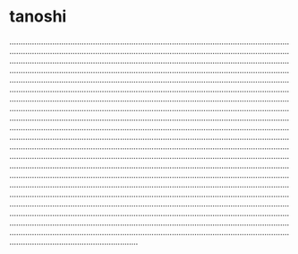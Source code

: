 # tanoshi

.....................................................................................................................................................................................................................................................................................................................................................................................................................................................................................................................................................................................................................................................................................................................................................................................................................................................................................................................................................................................................................................................................................................................................................................................................................................................................................................................................................................................................................................................................................................................................................................................................................................................................................................................................................................................................................................................................................................................................................................................................................................................................................................................................................................................................................................................................................................................................................................................................................................................................................................................................................................................................................................................................................................................................................................
